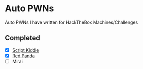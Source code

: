 
# Auto PWNs

Auto PWNs I have written for HackTheBox Machines/Challenges



## Completed
- [x] [Script Kiddie](https://github.com/Dr-Gecko/HTB-Auto-PWNs\Script_Kiddie)
- [x] [Red Panda](https://github.com/Dr-Gecko/HTB-Auto-PWNs\Red_Panda)
- [ ] Mirai
